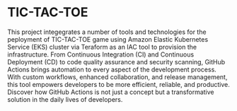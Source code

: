 # TIC-TAC-TOE
This project integegrates a number of tools and technologies for the peployment of TIC-TAC-TOE game using Amazon Elastic Kubernetes Service (EKS) cluster via Teraform as an IAC tool to provision the infrastructure. 
From Continuous Integration (CI) and Continuous Deployment (CD) to code quality assurance and security scanning, GitHub Actions brings automation to every aspect of the development process. With custom workflows, enhanced collaboration, and release management, this tool empowers developers to be more efficient, reliable, and productive. Discover how GitHub Actions is not just a concept but a transformative solution in the daily lives of developers.



           